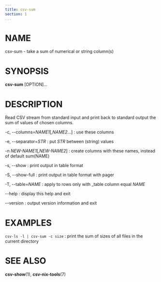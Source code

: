 ```yaml
---
title: csv-sum
section: 1
...
```


# NAME #

csv-sum - take a sum of numerical or string column(s)

# SYNOPSIS #

**csv-sum** [OPTION]...

# DESCRIPTION #

Read CSV stream from standard input and print back to standard output the sum of
values of chosen columns.

-c, \--columns=*NAME1*[,*NAME2*...]
:   use these columns

-e, \--separator=*STR*
:   put *STR* between (string) values

-n *NEW-NAME1*[,*NEW-NAME2*]
:   create columns with these names, instead of default sum(NAME)

-s, \--show
:   print output in table format

-S, \--show-full
:   print output in table format with pager

-T, \--table=*NAME*
:   apply to rows only with _table column equal *NAME*

\--help
:   display this help and exit

\--version
:   output version information and exit

# EXAMPLES #

`csv-ls -l | csv-sum -c size`
:   print the sum of sizes of all files in the current directory

# SEE ALSO #

**csv-show**(1), **csv-nix-tools**(7)
